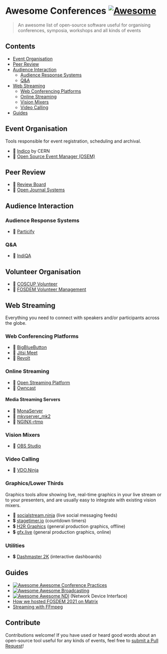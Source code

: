 # Awesome Conferences [![Awesome](https://awesome.re/badge.svg)](https://awesome.re)

> An awesome list of open-source software useful for organising conferences, symposia, workshops and all kinds of events


## Contents

- [Event Organisation](#event-organisation)
- [Peer Review](#peer-review)
- [Audience Interaction](#audience-interaction)
  - [Audience Response Systems](#audience-response-systems)
  - [Q&A](#qa)
- [Web Streaming](#web-streaming)
  - [Web Conferencing Platforms](#web-conferencing-platforms)
  - [Online Streaming](#online-streaming)
  - [Vision Mixers](#vision-mixers)
  - [Video Calling](#video-calling)
- [Guides](#guides)

## Event Organisation

Tools responsible for event registration, scheduling and archival.

- :page_with_curl: [Indico](https://getindico.io/) by CERN
- :page_with_curl: [Open Source Event Manager (OSEM)](https://osem.io/)

## Peer Review

- :page_with_curl: [Review Board](https://www.reviewboard.org/)
- :page_with_curl: [Open Journal Systems](https://pkp.sfu.ca/ojs/)

## Audience Interaction

### Audience Response Systems

- :page_with_curl: [Particify](https://particify.de/)

### Q&A

- :page_with_curl: [IndiQA](https://github.com/kongr45gpen/indiqa/)

## Volunteer Organisation

- :page_with_curl: [COSCUP Volunteer](https://github.com/COSCUP/COSCUP-Volunteer)
- :page_with_curl: [FOSDEM Volunteer Management](https://github.com/FOSDEM/volunteers)

## Web Streaming

Everything you need to connect with speakers and/or participants across the globe.

### Web Conferencing Platforms

- :page_with_curl: [BigBlueButton](https://bigbluebutton.org/)
- :page_with_curl: [Jitsi Meet](https://meet.jit.si/)
- :page_with_curl: [Revolt](https://github.com/revoltchat)

### Online Streaming

- :page_with_curl: [Open Streaming Platform](https://openstreamingplatform.com/)
- :page_with_curl: [Owncast](https://owncast.online/)

#### Media Streaming Servers

- :page_with_curl: [MonaServer](https://github.com/MonaSolutions/MonaServer2)
- :page_with_curl: [mkvserver_mk2](https://github.com/klaxa/mkvserver_mk2)
- :page_with_curl: [NGINX-rtmp](https://github.com/arut/nginx-rtmp-module)

### Vision Mixers

- :page_with_curl: [OBS Studio](https://github.com/revoltchat)

### Video Calling

- :page_with_curl: [VDO.Ninja](https://github.com/steveseguin/vdo.ninja)

### Graphics/Lower Thirds

Graphics tools allow showing live, real-time graphics in your live stream or to your presenters, and are
usually easy to integrate with existing vision mixers.

- :page_with_curl: [socialstream.ninja](https://github.com/steveseguin/social_stream) (live social messaging feeds)
- :heavy_dollar_sign: [stagetimer.io](https://stagetimer.io/) (countdown timers)
- :heavy_dollar_sign: [H2R Graphics](https://h2r.graphics/) (general production graphics, offline)
- :heavy_dollar_sign: [gfx.live](https://gfx.live/) (general production graphics, online)

### Utilities

- :heavy_dollar_sign: [Dashmaster 2K](https://dashmaster2k.com/) (interactive dashboards)

## Guides

- [![Awesome](https://awesome.re/badge.svg) Awesome Conference Practices](https://github.com/kitze/awesome-conference-practices)
- [![Awesome](https://awesome.re/badge.svg) Awesome Broadcasting](https://github.com/ebu/awesome-broadcasting)
- [![Awesome](https://awesome.re/badge.svg) Awesome NDI](https://github.com/florisporro/awesome-ndi) (Network Device Interface)
- [How we hosted FOSDEM 2021 on Matrix](https://matrix.org/blog/2021/02/15/how-we-hosted-fosdem-2021-on-matrix)
- [Streaming with FFmpeg](https://trac.ffmpeg.org/wiki/StreamingGuide)

## Contribute

Contributions welcome! If you have used or heard good words about an open-source tool useful for any kinds of events, feel free to [submit a Pull Request](https://github.com/kongr45gpen/awesome-conferences/pulls)!
